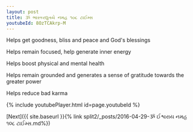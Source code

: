 ```yaml
---
layout: post
title: ૐ ભાસ્કરદ્યુતયે નમહ ૧૦૮ ટાઈમ્સ
youtubeId: 8OzTCAkrp-M
---
```

 
 
Helps get goodness, bliss and peace and God's blessings
 
Helps remain focused, help generate inner energy 
 
Helps boost physical and mental health 
 
Helps remain grounded and generates a sense of gratitude towards the greater power 
 
Helps reduce bad karma
 
 
 
 


{% include youtubePlayer.html id=page.youtubeId %}
 
[Next]({{ site.baseurl }}{% link  split2/_posts/2016-04-29-ૐ ઈશ્વરાય નમહ ૧૦૮ ટાઈમ્સ.md%})
 

